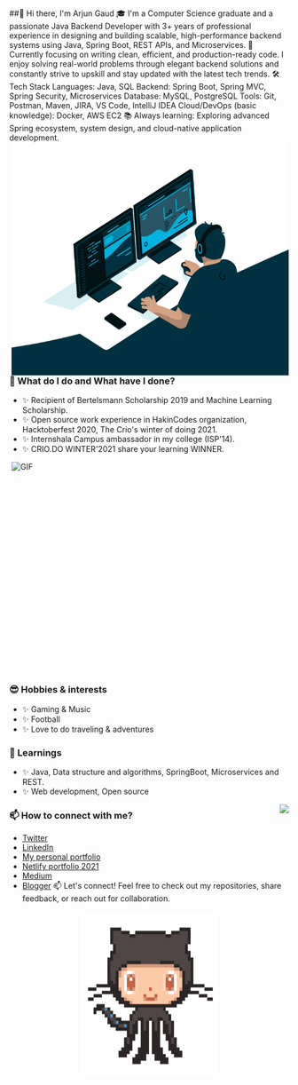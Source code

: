 ##👋 Hi there, I'm Arjun Gaud
🎓 I'm a Computer Science graduate and a passionate Java Backend Developer with 3+ years of professional experience in designing and building scalable, high-performance backend systems using Java, Spring Boot, REST APIs, and Microservices.
🚀 Currently focusing on writing clean, efficient, and production-ready code. I enjoy solving real-world problems through elegant backend solutions and constantly strive to upskill and stay updated with the latest tech trends.
🛠️ Tech Stack
Languages: Java, SQL
Backend: Spring Boot, Spring MVC, Spring Security, Microservices
Database: MySQL, PostgreSQL
Tools: Git, Postman, Maven, JIRA, VS Code, IntelliJ IDEA
Cloud/DevOps (basic knowledge): Docker, AWS EC2
📚 Always learning: Exploring advanced Spring ecosystem, system design, and cloud-native application development.
<img align="right" alt="GIF" src="https://github.com/itsarjun12/itsarjun12/blob/main/code.gif?raw=true" width="500" height="420"/>

### 🌱 What do I do and What have I done? 
- ✨ Recipient of Bertelsmann Scholarship 2019 and Machine Learning Scholarship.
- ✨ Open source work experience in HakinCodes organization, Hacktoberfest 2020, The Crio's winter of doing 2021.
- ✨ Internshala Campus ambassador in my college (ISP'14).
- ✨ CRIO.DO WINTER'2021 share your learning WINNER.
<img height="400" width="500" alt="GIF" align="right" src="https://github.com/itsarjun12/itsarjun12/blob/main/1936.gif"/>

### 😎 Hobbies & interests
- ✨ Gaming & Music
- ✨ Football
- ✨ Love to do traveling & adventures
 
### 💬 Learnings
- ✨ Java, Data structure and algorithms, SpringBoot, Microservices and REST.
- ✨ Web development, Open source

<img align ="right" src="https://github-readme-stats.vercel.app/api?username=itsarjun12&hide=stars,issues&show_icons=true&theme=radical"/>
 
### 📫 How to connect with me?
- [Twitter](https://twitter.com/arjun_gaud12) 
- [LinkedIn](https://www.linkedin.com/in/arjun-gaud-771bb4167/) 
- [My personal portfolio](https://itsarjun12.github.io/Portfolio/) 
- [Netlify portfolio 2021](https://the-awesome-arjun-site.netlify.app/)
- [Medium](https://arjun22.medium.com/)
- [Blogger](https://mylazyblog12.blogspot.com/)
📫 Let's connect! Feel free to check out my repositories, share feedback, or reach out for collaboration.
<p align = "center">
<img height ="300" width ="250" src="https://github.com/itsarjun12/itsarjun12/blob/main/87202985-820dcb80-c2b6-11ea-9f56-7ec461c497c3.gif"/>
</p>
<!--
**itsarjun12/itsarjun12** is a ✨ _special_ ✨ repository because its `README.md` (this file) appears on your GitHub profile

